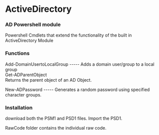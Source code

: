 # ActiveDirectory
### AD Powershell module

Powershell Cmdlets that extend the functionality of the built in ActiveDirectory Module

### Functions
Add-DomainUsertoLocalGroup ----- Adds a domain user/group to a local group   
Get-ADParentObject    
   Returns the parent object of an AD Object.   
   
New-ADPassword ----- Generates a random password using specified character groups.

### Installation

download both the PSM1 and PSD1 files.  Import the PSD1.

RawCode folder contains the individual raw code.
